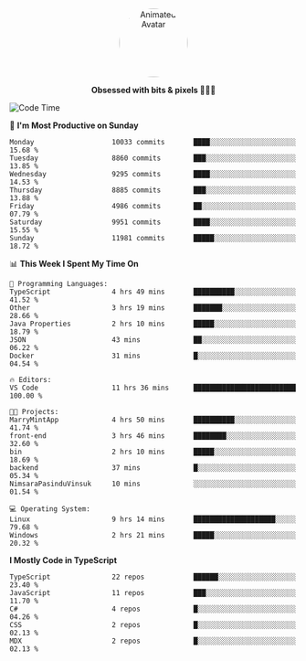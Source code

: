 
<div align="center">
  <img 
    src="https://i.postimg.cc/W1R4TF4j/d6kpuve-c97567cf-518b-4b86-a271-5c89d88d22f7.gif" 
    width="120" 
    height="120" 
    alt="Animated Avatar" 
    style="border-radius: 50%;" 
  />
  
  <strong>Obsessed with bits & pixels 🧑‍💻🎨</strong>
</div>


<!--
### 🛠️ Main Tech Stack

<div align="center">
  <img src="https://cdn.jsdelivr.net/gh/devicons/devicon/icons/javascript/javascript-original.svg" height="25" alt="JavaScript" />
  <img src="https://cdn.jsdelivr.net/gh/devicons/devicon/icons/react/react-original.svg" height="25" alt="React" />
  <img src="https://cdn.jsdelivr.net/gh/devicons/devicon/icons/cplusplus/cplusplus-original.svg" height="25" alt="C++" />
  <img src="https://cdn.jsdelivr.net/gh/devicons/devicon/icons/rust/rust-original.svg" height="25" alt="Rust" />
  <img src="https://cdn.jsdelivr.net/gh/devicons/devicon/icons/java/java-original.svg" height="25" alt="Java" />
  <img src="https://skillicons.dev/icons?i=mysql" height="25" alt="MySQL" />
  <img src="https://skillicons.dev/icons?i=pr" height="25" alt="Premiere Pro" />
</div> -->

<!--START_SECTION:waka-->
![Code Time](http://img.shields.io/badge/Code%20Time-2%2C602%20hrs%2016%20mins-blue)

📅 **I'm Most Productive on Sunday** 

```text
Monday                   10033 commits       ████░░░░░░░░░░░░░░░░░░░░░   15.68 % 
Tuesday                  8860 commits        ███░░░░░░░░░░░░░░░░░░░░░░   13.85 % 
Wednesday                9295 commits        ████░░░░░░░░░░░░░░░░░░░░░   14.53 % 
Thursday                 8885 commits        ███░░░░░░░░░░░░░░░░░░░░░░   13.88 % 
Friday                   4986 commits        ██░░░░░░░░░░░░░░░░░░░░░░░   07.79 % 
Saturday                 9951 commits        ████░░░░░░░░░░░░░░░░░░░░░   15.55 % 
Sunday                   11981 commits       █████░░░░░░░░░░░░░░░░░░░░   18.72 % 
```


📊 **This Week I Spent My Time On** 

```text
💬 Programming Languages: 
TypeScript               4 hrs 49 mins       ██████████░░░░░░░░░░░░░░░   41.52 % 
Other                    3 hrs 19 mins       ███████░░░░░░░░░░░░░░░░░░   28.66 % 
Java Properties          2 hrs 10 mins       █████░░░░░░░░░░░░░░░░░░░░   18.79 % 
JSON                     43 mins             ██░░░░░░░░░░░░░░░░░░░░░░░   06.22 % 
Docker                   31 mins             █░░░░░░░░░░░░░░░░░░░░░░░░   04.54 % 

🔥 Editors: 
VS Code                  11 hrs 36 mins      █████████████████████████   100.00 % 

🐱‍💻 Projects: 
MarryMintApp             4 hrs 50 mins       ██████████░░░░░░░░░░░░░░░   41.74 % 
front-end                3 hrs 46 mins       ████████░░░░░░░░░░░░░░░░░   32.60 % 
bin                      2 hrs 10 mins       █████░░░░░░░░░░░░░░░░░░░░   18.69 % 
backend                  37 mins             █░░░░░░░░░░░░░░░░░░░░░░░░   05.34 % 
NimsaraPasinduVinsuk     10 mins             ░░░░░░░░░░░░░░░░░░░░░░░░░   01.54 % 

💻 Operating System: 
Linux                    9 hrs 14 mins       ████████████████████░░░░░   79.68 % 
Windows                  2 hrs 21 mins       █████░░░░░░░░░░░░░░░░░░░░   20.32 % 
```

**I Mostly Code in TypeScript** 

```text
TypeScript               22 repos            ██████░░░░░░░░░░░░░░░░░░░   23.40 % 
JavaScript               11 repos            ███░░░░░░░░░░░░░░░░░░░░░░   11.70 % 
C#                       4 repos             █░░░░░░░░░░░░░░░░░░░░░░░░   04.26 % 
CSS                      2 repos             █░░░░░░░░░░░░░░░░░░░░░░░░   02.13 % 
MDX                      2 repos             █░░░░░░░░░░░░░░░░░░░░░░░░   02.13 % 
```




<!--END_SECTION:waka-->
